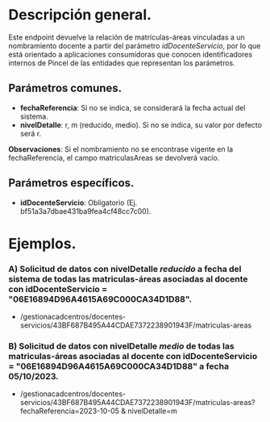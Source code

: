 
# Descripción general.

Este endpoint devuelve la relación de matrículas-áreas vinculadas a un nombramiento docente a partir del parámetro _idDocenteServicio_, por lo que está orientado a aplicaciones consumidoras que conocen identificadores internos de Pincel de las entidades que representan los parámetros.

## Parámetros comunes.

* **fechaReferencia**: Si no se indica, se considerará la fecha actual del sistema. 
* **nivelDetalle**: r, m (reducido, medio). Si no se indica, su valor por defecto será r.

**Observaciones**: Si el nombramiento no se encontrase vigente en la fechaReferencia, el campo matriculasAreas se devolverá vacío.

## Parámetros específicos.

* **idDocenteServicio**: Obligatorio (Ej. bf51a3a7dbae431ba9fea4cf48cc7c00).

# Ejemplos.

### A) Solicitud de datos con nivelDetalle *reducido* a fecha del sistema de todas las matriculas-áreas asociadas al docente con idDocenteServicio = "06E16894D96A4615A69C000CA34D1D88".
* /gestionacadcentros/docentes-servicios/43BF687B495A44CDAE7372238901943F/matriculas-areas

### B) Solicitud de datos con nivelDetalle *medio* de todas las matriculas-áreas asociadas al docente con idDocenteServicio = "06E16894D96A4615A69C000CA34D1D88" a fecha 05/10/2023.

* /gestionacadcentros/docentes-servicios/43BF687B495A44CDAE7372238901943F/matriculas-areas?fechaReferencia=2023-10-05 & nivelDetalle=m